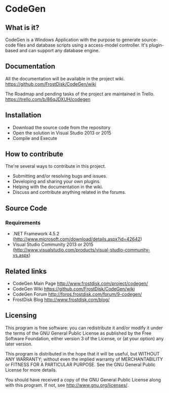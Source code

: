 # CodeGen

## What is it?

CodeGen is a Windows Application with the purpose to generate source-code files and
database scripts using a access-model controller. It's plugin-based and can support
any database engine.

## Documentation

All the documentation will be available in the project wiki. <https://github.com/FrostDisk/CodeGen/wiki>

The Roadmap and pending tasks of the project are maintained in Trello. <https://trello.com/b/86qJDXUH/codegen>

## Installation

* Download the source code from the repository
* Open the solution in Visual Studio 2013 or 2015
* Compile and Execute

## How to contribute

The're several ways to contribute in this project. 

* Submitting and/or resolving bugs and issues.
* Developing and sharing your own plugins.
* Helping with the documentation in the wiki.
* Discuss and contribute anything related in the forums.

## Source Code

### Requirements

* .NET Framework 4.5.2 (<http://www.microsoft.com/download/details.aspx?id=42642>)
* Visual Studio Community 2013 or 2015 (<http://www.visualstudio.com/products/visual-studio-community-vs.aspx>)

## Related links

* CodeGen Main Page <http://www.frostdisk.com/project/codegen/>
* CodeGen Wiki <https://github.com/FrostDisk/CodeGen/wiki>
* CodeGen Forum <http://foros.frostdisk.com/forum/9-codegen/>
* FrostDisk Blog <http://www.frostdisk.com/blog/>

## Licensing

This program is free software: you can redistribute it and/or modify it under
the terms of the GNU General Public License as published by the Free Software
Foundation, either version 3 of the License, or (at your option) any later
version.

This program is distributed in the hope that it will be useful, but WITHOUT ANY
WARRANTY; without even the implied warranty of MERCHANTABILITY or FITNESS FOR A
PARTICULAR PURPOSE.  See the GNU General Public License for more details.

You should have received a copy of the GNU General Public License along with
this program.  If not, see <http://www.gnu.org/licenses/>.


